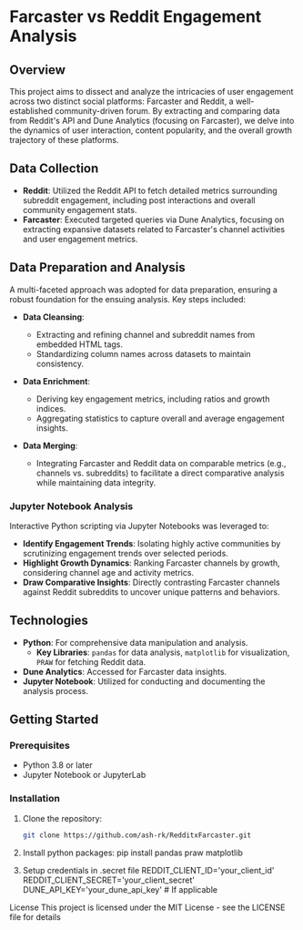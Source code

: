 # Farcaster vs Reddit Engagement Analysis

## Overview

This project aims to dissect and analyze the intricacies of user engagement across two distinct social platforms: Farcaster and Reddit, a well-established community-driven forum. By extracting and comparing data from Reddit's API and Dune Analytics (focusing on Farcaster), we delve into the dynamics of user interaction, content popularity, and the overall growth trajectory of these platforms.

## Data Collection

- **Reddit**: Utilized the Reddit API to fetch detailed metrics surrounding subreddit engagement, including post interactions and overall community engagement stats.
- **Farcaster**: Executed targeted queries via Dune Analytics, focusing on extracting expansive datasets related to Farcaster's channel activities and user engagement metrics.

## Data Preparation and Analysis

A multi-faceted approach was adopted for data preparation, ensuring a robust foundation for the ensuing analysis. Key steps included:

- **Data Cleansing**:
  - Extracting and refining channel and subreddit names from embedded HTML tags.
  - Standardizing column names across datasets to maintain consistency.

- **Data Enrichment**:
  - Deriving key engagement metrics, including ratios and growth indices.
  - Aggregating statistics to capture overall and average engagement insights.

- **Data Merging**:
  - Integrating Farcaster and Reddit data on comparable metrics (e.g., channels vs. subreddits) to facilitate a direct comparative analysis while maintaining data integrity.

### Jupyter Notebook Analysis

Interactive Python scripting via Jupyter Notebooks was leveraged to:

- **Identify Engagement Trends**: Isolating highly active communities by scrutinizing engagement trends over selected periods.
- **Highlight Growth Dynamics**: Ranking Farcaster channels by growth, considering channel age and activity metrics.
- **Draw Comparative Insights**: Directly contrasting Farcaster channels against Reddit subreddits to uncover unique patterns and behaviors.

## Technologies

- **Python**: For comprehensive data manipulation and analysis.
  - **Key Libraries**: `pandas` for data analysis, `matplotlib` for visualization, `PRAW` for fetching Reddit data.
- **Dune Analytics**: Accessed for Farcaster data insights.
- **Jupyter Notebook**: Utilized for conducting and documenting the analysis process.

## Getting Started

### Prerequisites

- Python 3.8 or later
- Jupyter Notebook or JupyterLab

### Installation

1. Clone the repository:
   ```sh
   git clone https://github.com/ash-rk/RedditxFarcaster.git

2. Install python packages:
pip install pandas praw matplotlib

3. Setup credentials in .secret file
REDDIT_CLIENT_ID='your_client_id'
REDDIT_CLIENT_SECRET='your_client_secret'
DUNE_API_KEY='your_dune_api_key'  # If applicable

License
This project is licensed under the MIT License - see the LICENSE file for details